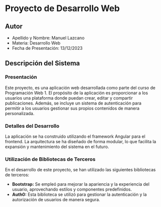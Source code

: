 # Proyecto de Desarrollo Web

## Autor
- Apellido y Nombre: Manuel Lazcano
- Materia: Desarrollo Web
- Fecha de Presentación: 13/12/2023

## Descripción del Sistema

### Presentación
Este proyecto, es una aplicación web desarrollada como parte del curso de Programación Web 1. El propósito de la aplicación es proporcionar a los usuarios una plataforma donde puedan crear, editar y compartir publicaciones. Además, se incluye un sistema de autenticación para permitir a los usuarios gestionar sus propios contenidos de manera personalizada.

### Detalles del Desarrollo
La aplicación se ha construido utilizando el framework Angular para el frontend. La arquitectura se ha diseñado de forma modular, lo que facilita la expansión y mantenimiento del sistema en el futuro.

### Utilización de Bibliotecas de Terceros
En el desarrollo de este proyecto, se han utilizado las siguientes bibliotecas de terceros:
- **Bootstrap:** Se empleó para mejorar la apariencia y la experiencia del usuario, aprovechando estilos y componentes predefinidos.
- **Auth0:** Esta biblioteca se utilizó para gestionar la autenticación y la autorización de usuarios de manera segura.